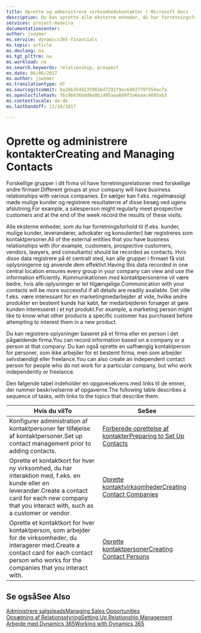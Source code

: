 ```yaml
---
title: Oprette og administrere virksomhedskontakter | Microsoft Docs
description: Du kan oprette alle eksterne enheder, du har forretningsforhold til (f.eks. kundeemner, debitorer, kreditorer og konsulenter) som kontaktpersoner.
services: project-madeira
documentationcenter: 
author: jswymer
ms.service: dynamics365-financials
ms.topic: article
ms.devlang: na
ms.tgt_pltfrm: na
ms.workload: na
ms.search.keywords: relationship, prospect
ms.date: 06/06/2017
ms.author: jswymer
ms.translationtype: HT
ms.sourcegitcommit: ba26b354d235981bd7291f9ac6402779f554ac7a
ms.openlocfilehash: f6c9b936bdd6e8b1495aaa609f3a6eaac4095ab3
ms.contentlocale: da-dk
ms.lasthandoff: 11/10/2017

---
```

# <a name="creating-and-managing-contacts"></a><span data-ttu-id="ed9a9-103">Oprette og administrere kontakter</span><span class="sxs-lookup"><span data-stu-id="ed9a9-103">Creating and Managing Contacts</span></span>
<span data-ttu-id="ed9a9-104">Forskellige grupper i dit firma vil have forretningsrelationer med forskellige andre firmaer.</span><span class="sxs-lookup"><span data-stu-id="ed9a9-104">Different groups at your company will have business relationships with various companies.</span></span> <span data-ttu-id="ed9a9-105">En sælger kan f.eks. regelmæssigt møde mulige kunder og registrere resultaterne af disse besøg ved ugens afslutning.</span><span class="sxs-lookup"><span data-stu-id="ed9a9-105">For example, a salesperson might regularly meet prospective customers and at the end of the week record the results of these visits.</span></span>

<span data-ttu-id="ed9a9-106">Alle eksterne enheder, som du har forretningsforhold til (f.eks. kunder, mulige kunder, leverandører, advokater og konsulenter) bør registreres som kontaktpersoner.</span><span class="sxs-lookup"><span data-stu-id="ed9a9-106">All of the external entities that you have business relationships with (for example, customers, prospective customers, vendors, lawyers, and consultants) should be recorded as contacts.</span></span> <span data-ttu-id="ed9a9-107">Hvis disse data registrere på ét centralt sted, kan alle grupper i firmaet få vist oplysningerne og anvende dem effektivt.</span><span class="sxs-lookup"><span data-stu-id="ed9a9-107">Having this data recorded in one central location ensures every group in your company can view and use the information efficiently.</span></span> <span data-ttu-id="ed9a9-108">Kommunikationen med kontaktpersonerne vil være bedre, hvis alle oplysninger er let tilgængelige.</span><span class="sxs-lookup"><span data-stu-id="ed9a9-108">Communication with your contacts will be more successful if all details are readily available.</span></span> <span data-ttu-id="ed9a9-109">Det ville f.eks. være interessant for en marketingmedarbejder at vide, hvilke andre produkter en bestemt kunde har købt, før medarbejderen forsøger at gøre kunden interesseret i et nyt produkt.</span><span class="sxs-lookup"><span data-stu-id="ed9a9-109">For example, a marketing person might like to know what other products a specific customer has purchased before attempting to interest them in a new product.</span></span>

<span data-ttu-id="ed9a9-110">Du kan registrere oplysninger baseret på et firma eller en person i det pågældende firma.</span><span class="sxs-lookup"><span data-stu-id="ed9a9-110">You can record information based on a company or a person at that company.</span></span> <span data-ttu-id="ed9a9-111">Du kan også oprette en uafhængig kontaktperson for personer, som ikke arbejder for et bestemt firma, men som arbejder selvstændigt eller freelance.</span><span class="sxs-lookup"><span data-stu-id="ed9a9-111">You can also create an independent contact person for people who do not work for a particular company, but who work independently or freelance.</span></span>

<span data-ttu-id="ed9a9-112">Den følgende tabel indeholder en opgavesekvens med links til de emner, der rummer beskrivelserne af opgaverne.</span><span class="sxs-lookup"><span data-stu-id="ed9a9-112">The following table describes a sequence of tasks, with links to the topics that describe them.</span></span>

| <span data-ttu-id="ed9a9-113">Hvis du vil</span><span class="sxs-lookup"><span data-stu-id="ed9a9-113">To</span></span> | <span data-ttu-id="ed9a9-114">Se</span><span class="sxs-lookup"><span data-stu-id="ed9a9-114">See</span></span> |
| --- | --- |
| <span data-ttu-id="ed9a9-115">Konfigurer administration af kontaktpersoner før tilføjelse af kontaktpersoner.</span><span class="sxs-lookup"><span data-stu-id="ed9a9-115">Set up contact management prior to adding contacts.</span></span> |[<span data-ttu-id="ed9a9-116">Forberede oprettelse af kontakter</span><span class="sxs-lookup"><span data-stu-id="ed9a9-116">Preparing to Set Up Contacts</span></span>](marketing-setup-contacts.md) |
| <span data-ttu-id="ed9a9-117">Oprette et kontaktkort for hver ny virksomhed, du har interaktion med, f.eks. en kunde eller en leverandør.</span><span class="sxs-lookup"><span data-stu-id="ed9a9-117">Create a contact card for each new company that you interact with, such as a customer or vendor.</span></span> |[<span data-ttu-id="ed9a9-118">Oprette kontaktvirksomheder</span><span class="sxs-lookup"><span data-stu-id="ed9a9-118">Creating Contact Companies</span></span>](marketing-create-contact-companies.md) |
| <span data-ttu-id="ed9a9-119">Oprette et kontaktkort for hver kontaktperson, som arbejder for de virksomheder, du interagerer med.</span><span class="sxs-lookup"><span data-stu-id="ed9a9-119">Create a contact card for each contact person who works for the companies that you interact with.</span></span> |[<span data-ttu-id="ed9a9-120">Oprette kontaktpersoner</span><span class="sxs-lookup"><span data-stu-id="ed9a9-120">Creating Contact Persons</span></span>](marketing-create-contact-persons.md) |

## <a name="see-also"></a><span data-ttu-id="ed9a9-121">Se også</span><span class="sxs-lookup"><span data-stu-id="ed9a9-121">See Also</span></span>
[<span data-ttu-id="ed9a9-122">Administrere salgsleads</span><span class="sxs-lookup"><span data-stu-id="ed9a9-122">Managing Sales Opportunities</span></span>](marketing-manage-sales-opportunities.md)  
[<span data-ttu-id="ed9a9-123">Opsætning af Relationsstyring</span><span class="sxs-lookup"><span data-stu-id="ed9a9-123">Setting Up Relationship Management</span></span>](marketing-setup-marketing.md)  
[<span data-ttu-id="ed9a9-124">Arbejde med Dynamics 365</span><span class="sxs-lookup"><span data-stu-id="ed9a9-124">Working with Dynamics 365</span></span>](ui-work-product.md)  


